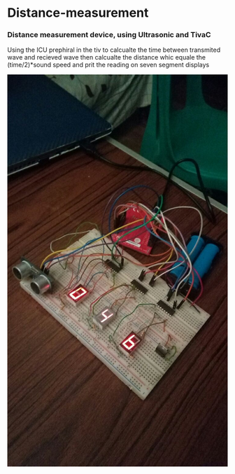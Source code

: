 # Distance-measurement
### Distance measurement device, using Ultrasonic and  TivaC
Using the ICU prephiral in the tiv to calcualte the time between transmited wave and recieved wave then calcualte the distance whic equale the (time/2)*sound speed and prit the reading on seven segment displays


![alt text](https://github.com/Omar-Emad/Distance-measurement/blob/master/photo.jpg)

